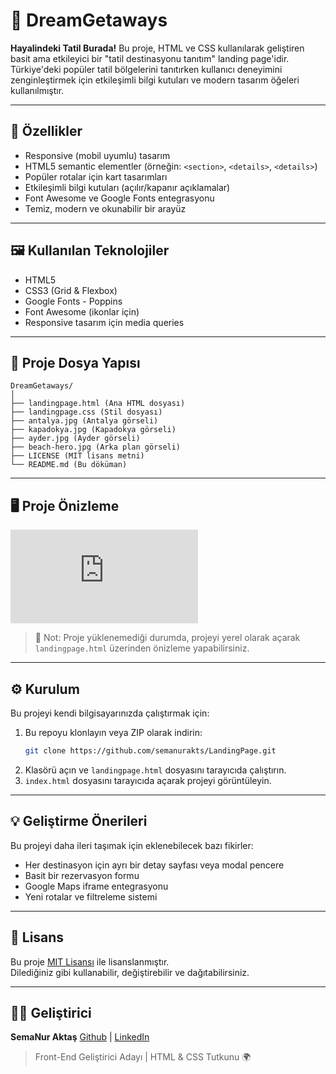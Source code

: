 # 🌴 DreamGetaways 

**Hayalindeki Tatil Burada!**
Bu proje, HTML ve CSS kullanılarak geliştiren basit ama etkileyici bir "tatil destinasyonu tanıtım" landing page'idir. Türkiye'deki popüler tatil bölgelerini tanıtırken kullanıcı deneyimini zenginleştirmek için etkileşimli bilgi kutuları ve modern tasarım öğeleri kullanılmıştır.

---

## 🌟 Özellikler

- Responsive (mobil uyumlu) tasarım
- HTML5 semantic elementler (örneğin: `<section>`, `<details>`, `<details>`)
- Popüler rotalar için kart tasarımları
- Etkileşimli bilgi kutuları (açılır/kapanır açıklamalar)
- Font Awesome ve Google Fonts entegrasyonu 
- Temiz, modern ve okunabilir bir arayüz

---

## 🖼️ Kullanılan Teknolojiler

- HTML5
- CSS3 (Grid & Flexbox)
- Google Fonts - Poppins
- Font Awesome (ikonlar için)
- Responsive tasarım için media queries

---

## 📁 Proje Dosya Yapısı

```
DreamGetaways/
│
├── landingpage.html (Ana HTML dosyası)            
├── landingpage.css (Stil dosyası)       
├── antalya.jpg (Antalya görseli)
├── kapadokya.jpg (Kapadokya görseli)
├── ayder.jpg (Ayder görseli)
├── beach-hero.jpg (Arka plan görseli)
├── LICENSE (MIT lisans metni)
└── README.md (Bu döküman)
```

---

## 🖥️ Proje Önizleme

![Önizleme](https://semanurakts.github.io/LandingPage/landingpage.html)

> 📝 Not: Proje yüklenemediği durumda, projeyi yerel olarak açarak `landingpage.html` üzerinden önizleme yapabilirsiniz.

---

## ⚙️ Kurulum

Bu projeyi kendi bilgisayarınızda çalıştırmak için:

1. Bu repoyu klonlayın veya ZIP olarak indirin:
   ```bash
   git clone https://github.com/semanurakts/LandingPage.git
2. Klasörü açın ve `landingpage.html` dosyasını tarayıcıda çalıştırın.
3. `index.html` dosyasını tarayıcıda açarak projeyi görüntüleyin.

---

## 💡 Geliştirme Önerileri

Bu projeyi daha ileri taşımak için eklenebilecek bazı fikirler:

- Her destinasyon için ayrı bir detay sayfası veya modal pencere
- Basit bir rezervasyon formu
- Google Maps iframe entegrasyonu
- Yeni rotalar ve filtreleme sistemi

---

## 📄 Lisans

Bu proje [MIT Lisansı](LICENSE) ile lisanslanmıştır.  
Dilediğiniz gibi kullanabilir, değiştirebilir ve dağıtabilirsiniz.

---

## 👩‍💻 Geliştirici

**SemaNur Aktaş** 
[Github](https://github.com/semanurakts) | [LinkedIn](https://www.linkedin.com/in/semanuraktas/)

> Front-End Geliştirici Adayı | HTML & CSS Tutkunu 🌍  

